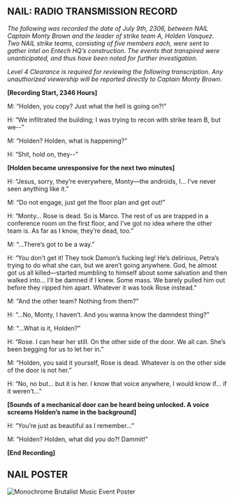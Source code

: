 ## NAIL: RADIO TRANSMISSION RECORD ##

*The following was recorded the date of July 9th, 2306, between NAIL Captain Monty Brown and the leader of strike team A, Holden Vasquez. Two NAIL strike teams, consisting of five members each, were sent to gather intel on Entech HQ’s construction. The events that transpired were unanticipated, and thus have been noted for further investigation.*

*Level 4 Clearance is required for reviewing the following transcription. Any unauthorized viewership will be reported directly to Captain Monty Brown.* 

 
**[Recording Start, 2346 Hours]**

M: “Holden, you copy? Just what the hell is going on?!” 

H: “We infiltrated the building; I was trying to recon with strike team B, but we--” 

M: “Holden? Holden, what is happening?” 

H: “Shit, hold on, they--”


**[Holden became unresponsive for the next two minutes]**


H: “Jesus, sorry, they’re everywhere, Monty—the androids, I... I’ve never seen anything like it.” 

M: “Do not engage, just get the floor plan and get out!” 

H: “Monty... Rose is dead. So is Marco. The rest of us are trapped in a conference room on the first floor, and I’ve got no idea where the other team is. As far as I know, they’re dead, too.” 

M: “...There’s got to be a way.” 

H: “You don’t get it! They took Damon’s fucking leg! He’s delirious, Petra’s trying to do what she can, but we aren’t going anywhere. God, he almost got us all killed—started mumbling to himself about some salvation and then walked into... I’ll be damned if I knew. Some mass. We barely pulled him out before they ripped him apart. Whatever it was took Rose instead.” 

M: “And the other team? Nothing from them?” 

H: “...No, Monty, I haven’t. And you wanna know the damndest thing?” 

M: “...What is it, Holden?” 

H: “Rose. I can hear her still. On the other side of the door. We all can. She’s been begging for us to let her in.” 

M: “Holden, you said it yourself, Rose is dead. Whatever is on the other side of the door is not her.” 

H: “No, no but... but it is her. I know that voice anywhere, I would know if... if it weren’t...” 


**[Sounds of a mechanical door can be heard being unlocked. A voice screams Holden’s name in the background]**


H: “You’re just as beautiful as I remember...” 

M: “Holden? Holden, what did you do?! Dammit!” 

**[End Recording]**


## NAIL POSTER ##
![Monochrome Brutalist Music Event Poster](https://github.com/user-attachments/assets/42171434-3f0e-470a-867b-8a0bc0126548)

